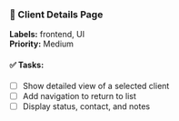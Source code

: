 ### 📌 Client Details Page
**Labels:** frontend, UI  
**Priority:** Medium

#### ✅ Tasks:
- [ ] Show detailed view of a selected client
- [ ] Add navigation to return to list
- [ ] Display status, contact, and notes
